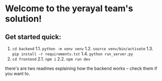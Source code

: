 # Welcome to the yerayal team's solution!

## Get started quick:

1. ```cd backend```
   1.1. ```python -m venv venv```
   1.2. ```source venv/bin/activate```
   1.3. ```pip install -r requirements.txt```
   1.4. ```python run_server.py```
2. ```cd frontend```
   2.1. ```npm i```
   2.2. ```npm run dev```

there's are two readmes explaining how the backend works – check them if you want to.
